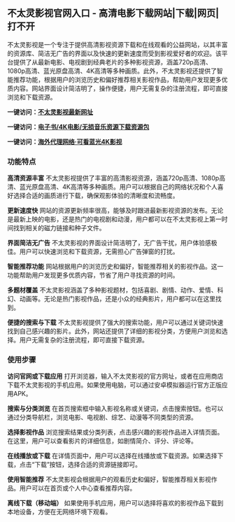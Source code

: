 <h2>不太灵影视官网入口 - 高清电影下载网站|下载|网页|打不开</h2>
<p>不太灵影视是一个专注于提供高清影视资源下载和在线观看的公益网站，以其丰富的资源库、简洁无广告的界面以及快速的更新速度而受到影视爱好者的欢迎。该平台提供了从最新电影、电视剧到经典老片的多种影视资源，涵盖720p高清、1080p高清、蓝光原盘高清、4K高清等多种画质。此外，不太灵影视还提供了智能推荐功能，根据用户的浏览历史和偏好推荐相关影视作品，帮助用户发现更多优质内容。网站界面设计简洁明了，操作便捷，用户无需复杂的注册流程，即可直接浏览和下载资源。</p>
<p><strong>一键访问：</strong><a href="https://www.xxsnav.com/sites/14557.html" target="_blank"><strong>不太灵影视最新网址</strong></a></p>
<p><strong>一键访问：</strong><a href="https://wangpanziyuan.pages.dev/" target="_blank"><strong>电子书/4K电影/无损音乐资源下载资源包</strong></a></p>
<p><strong>一键访问：</strong><a href="http://ip.harmonylink.net/share/e82025" target="_blank"><strong>海外代理网络·可看蓝光4K影视</strong></a></p>
<h3><strong>功能特点</strong></h3>
<p><strong>高清资源丰富</strong> 不太灵影视提供了丰富的高清影视资源，涵盖720p高清、1080p高清、蓝光原盘高清、4K高清等多种画质。用户可以根据自己的网络状况和个人喜好选择合适的画质进行下载，确保观影体验的清晰度和流畅度。</p>
<p><strong>更新速度快</strong> 网站的资源更新频率很高，能够及时跟进最新影视资源的发布。无论是最新上映的电影，还是热门的电视剧和动漫，用户都可以在不太灵影视上第一时间找到相关的磁力链接和种子文件。</p>
<p><strong>界面简洁无广告</strong> 不太灵影视的界面设计简洁明了，无广告干扰，用户体验感极佳。用户可以快速浏览和下载资源，无需担心广告弹窗的打扰。</p>
<p><strong>智能推荐功能</strong> 网站根据用户的浏览历史和偏好，智能推荐相关的影视作品。这一功能帮助用户发现更多优质内容，节省了用户寻找资源的时间。</p>
<p><strong>多题材覆盖</strong> 不太灵影视涵盖了多种影视题材，包括喜剧、剧情、动作、爱情、科幻、动画等。无论是热门影视作品，还是小众的经典影片，用户都可以在这里找到。</p>
<p><strong>便捷的搜索与下载</strong> 不太灵影视提供了强大的搜索功能，用户可以通过关键词快速找到自己感兴趣的影片。此外，网站还提供了详细的影视分类，方便用户浏览和选择。用户无需复杂的注册流程，即可直接下载资源。</p>
<h3><strong>使用步骤</strong></h3>
<p><strong>访问官网或下载应用</strong> 打开浏览器，输入不太灵影视的官方网址，或者在应用商店下载不太灵影视的手机应用。如果使用电脑，可以通过安卓模拟器运行官方正版应用APK。</p>
<p><strong>搜索与分类浏览</strong> 在首页搜索框中输入影视名称或关键词，点击搜索按钮。也可以通过分类导航栏，浏览电影、电视剧、综艺、动漫等不同类型的资源。</p>
<p><strong>选择影视作品</strong> 浏览搜索结果或分类列表，点击感兴趣的影视作品进入详情页面。在这里，用户可以查看影片的详细信息，如剧情简介、评分、评论等。</p>
<p><strong>在线播放或下载</strong> 在详情页面中，用户可以选择在线播放或下载资源。如果选择下载，点击“下载”按钮，选择合适的资源链接即可。</p>
<p><strong>使用智能推荐</strong> 不太灵影视会根据用户的观看历史和偏好，智能推荐相关影视作品。用户可以在首页或个人中心查看推荐内容。</p>
<p><strong>离线下载（移动端）</strong> 如果使用手机应用，用户可以选择将喜欢的影视作品下载到本地设备，方便在无网络环境下观看。</p>
